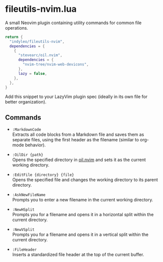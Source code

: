 # fileutils-nvim.lua

A small Neovim plugin containing utility commands for common file operations.

```lua
return {
  "indyleo/fileutils-nvim",
  dependencies = {
    {
      "stevearc/oil.nvim",
      dependencies = {
        "nvim-tree/nvim-web-devicons",
      },
      lazy = false,
    },
  },
}
```

Add this snippet to your LazyVim plugin spec (ideally in its own file for better organization).

## Commands

- `:MarkdownCode`  
  Extracts all code blocks from a Markdown file and saves them as separate files, using the first header as the filename (similar to org-mode behavior).

- `:OilDir {path}`  
  Opens the specified directory in [oil.nvim](https://github.com/stevearc/oil.nvim) and sets it as the current working directory.

- `:EditFile {directory} {file}`  
  Opens the specified file and changes the working directory to its parent directory.

- `:AskNewFileName`  
  Prompts you to enter a new filename in the current working directory.

- `:NewHSplit`  
  Prompts you for a filename and opens it in a horizontal split within the current directory.

- `:NewVSplit`  
  Prompts you for a filename and opens it in a vertical split within the current directory.

- `:FileHeader`  
  Inserts a standardized file header at the top of the current buffer.